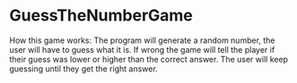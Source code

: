 # GuessTheNumberGame

How this game works: The program will generate a random number, the user will have to guess what it is. If wrong the game will tell the player if their guess was lower or higher than the correct answer. The user will keep guessing until they get the right answer.
